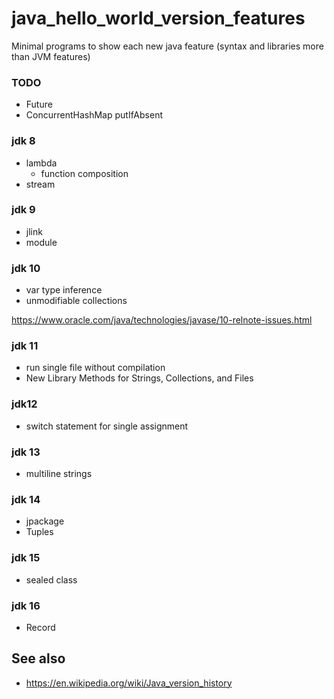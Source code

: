 # java_hello_world_version_features
Minimal programs to show each new java feature (syntax and libraries more than JVM features)

### TODO
* Future
* ConcurrentHashMap putIfAbsent

### jdk 8
* lambda
    * function composition 
* stream

### jdk 9
* jlink
* module

### jdk 10
* var type inference
* unmodifiable collections

https://www.oracle.com/java/technologies/javase/10-relnote-issues.html

### jdk 11
* run single file without compilation
* New Library Methods for Strings, Collections, and Files


### jdk12
* switch statement for single assignment

### jdk 13
* multiline strings

### jdk 14
* jpackage
* Tuples

### jdk 15
* sealed class

### jdk 16
* Record


## See also
* https://en.wikipedia.org/wiki/Java_version_history
